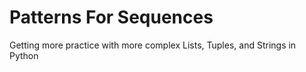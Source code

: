 # Patterns For Sequences
Getting more practice with more complex Lists, Tuples, and Strings in Python
